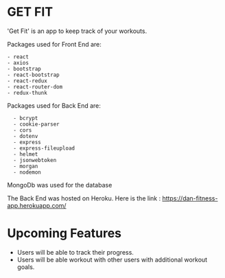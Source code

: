 # GET FIT

'Get Fit' is an app to keep track of your workouts.

Packages used for Front End are:

    - react
    - axios
    - bootstrap
    - react-bootstrap
    - react-redux
    - react-router-dom
    - redux-thunk

Packages used for Back End are:

      - bcrypt
      - cookie-parser
      - cors
      - dotenv
      - express
      - express-fileupload
      - helmet
      - jsonwebtoken
      - morgan
      - nodemon

MongoDb was used for the database

The Back End was hosted on Heroku.
Here is the link : https://dan-fitness-app.herokuapp.com/

# Upcoming Features

- Users will be able to track their progress.
- Users will be able workout with other users with additional workout goals.
